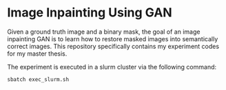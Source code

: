 
# Image Inpainting Using GAN

Given a ground truth image and a binary mask, the goal of an image inpainting GAN is to learn how to restore masked images into semantically correct images. This repository specifically contains my experiment codes for my master thesis.

The experiment is executed in a slurm cluster via the following command:
```
sbatch exec_slurm.sh
```